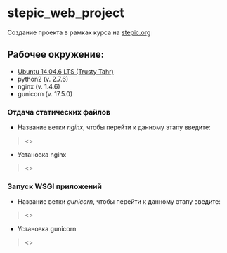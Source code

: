 # stepic_web_project
Создание проекта в рамках курса на [stepic.org](https://stepik.org/course/154)

## Рабочее окружение:
* [Ubuntu 14.04.6 LTS (Trusty Tahr)](http://releases.ubuntu.com/14.04/)
* python2 (v. 2.7.6)
* nginx (v. 1.4.6)
* gunicorn (v. 17.5.0)

### Отдача статических файлов
* Название ветки *nginx*, чтобы перейти к данному этапу введите:
> <<git checkout nginx>>
* Установка nginx
> <<sudo apt-get install nginx>>

### Запуск WSGI приложений
* Название ветки *gunicorn*, чтобы перейти к данному этапу введите:
> <<git checkout gunicorn>>
* Установка gunicorn
> <<sudo apt-get install gunicorn>>
